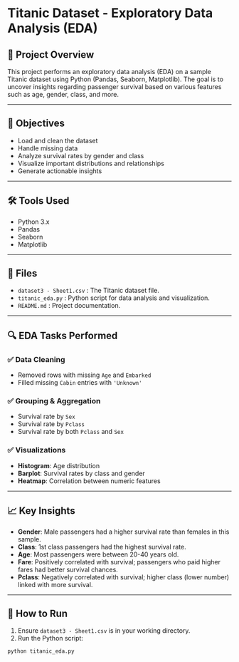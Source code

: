 # Titanic Dataset - Exploratory Data Analysis (EDA)

## 📁 Project Overview
This project performs an exploratory data analysis (EDA) on a sample Titanic dataset using Python (Pandas, Seaborn, Matplotlib). The goal is to uncover insights regarding passenger survival based on various features such as age, gender, class, and more.

---

## 📌 Objectives
- Load and clean the dataset
- Handle missing data
- Analyze survival rates by gender and class
- Visualize important distributions and relationships
- Generate actionable insights

---

## 🛠️ Tools Used
- Python 3.x
- Pandas
- Seaborn
- Matplotlib

---

## 📂 Files
- `dataset3 - Sheet1.csv` : The Titanic dataset file.
- `titanic_eda.py` : Python script for data analysis and visualization.
- `README.md` : Project documentation.

---

## 🔍 EDA Tasks Performed

### ✅ Data Cleaning
- Removed rows with missing `Age` and `Embarked`
- Filled missing `Cabin` entries with `'Unknown'`

### ✅ Grouping & Aggregation
- Survival rate by `Sex`
- Survival rate by `Pclass`
- Survival rate by both `Pclass` and `Sex`

### ✅ Visualizations
- **Histogram**: Age distribution
- **Barplot**: Survival rates by class and gender
- **Heatmap**: Correlation between numeric features

---

## 📈 Key Insights

- **Gender**: Male passengers had a higher survival rate than females in this sample.
- **Class**: 1st class passengers had the highest survival rate.
- **Age**: Most passengers were between 20-40 years old.
- **Fare**: Positively correlated with survival; passengers who paid higher fares had better survival chances.
- **Pclass**: Negatively correlated with survival; higher class (lower number) linked with more survival.

---

## 🚀 How to Run
1. Ensure `dataset3 - Sheet1.csv` is in your working directory.
2. Run the Python script:

```bash
python titanic_eda.py
